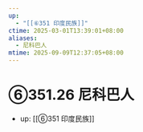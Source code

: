 ```yaml
---
up:
  - "[[⑥351 印度民族]]"
ctime: 2025-03-01T13:39:01+08:00
aliases:
  - 尼科巴人
mtime: 2025-09-09T12:37:05+08:00
---
```


# ⑥351.26 尼科巴人

- up: [[⑥351 印度民族]]
